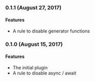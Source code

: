 ### 0.1.1 (August 27, 2017)

#### Features

* A rule to disable generator functions

### 0.1.0 (August 15, 2017)

#### Features

* The initial plugin
* A rule to disable async / await
